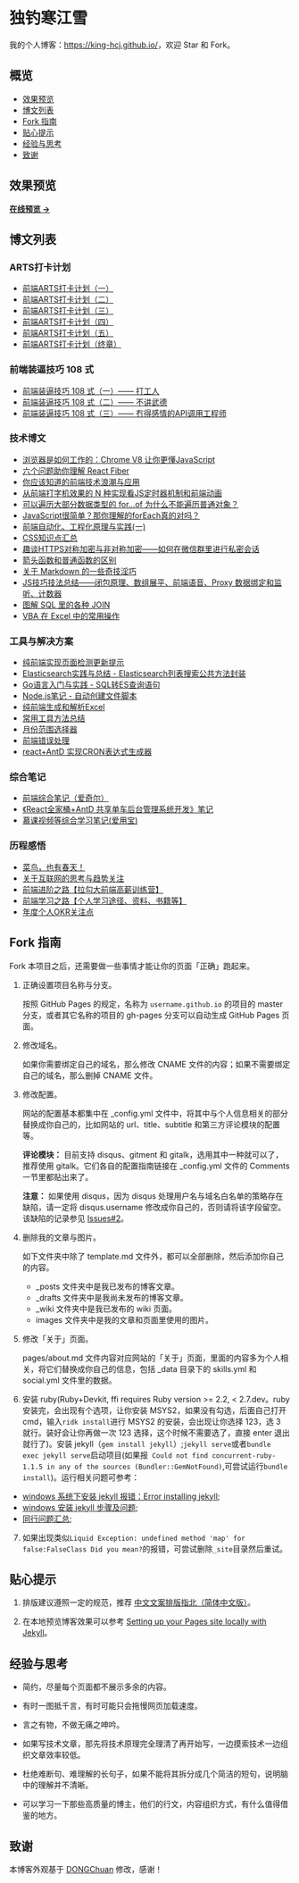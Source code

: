 # 独钓寒江雪

我的个人博客：<https://king-hcj.github.io/>，欢迎 Star 和 Fork。

## 概览

<!-- vim-markdown-toc GFM -->

- [效果预览](#效果预览)
- [博文列表](#博文列表)
- [Fork 指南](#fork-指南)
- [贴心提示](#贴心提示)
- [经验与思考](#经验与思考)
- [致谢](#致谢)

<!-- vim-markdown-toc -->

## 效果预览

**[在线预览 &rarr;](https://king-hcj.github.io/)**

## 博文列表

### ARTS打卡计划

  - [前端ARTS打卡计划（一）](https://king-hcj.github.io/2020/04/11/arts1/)
  - [前端ARTS打卡计划（二）](https://king-hcj.github.io/2020/06/16/arts2/)
  - [前端ARTS打卡计划（三）](https://king-hcj.github.io/2020/08/24/arts3/)
  - [前端ARTS打卡计划（四）](https://king-hcj.github.io/2020/11/02/arts4/)
  - [前端ARTS打卡计划（五）](https://king-hcj.github.io/2021/01/11/arts5/)
  - [前端ARTS打卡计划（终章）](https://king-hcj.github.io/2021/03/22/arts6/)

### 前端装逼技巧 108 式

  - [前端装逼技巧 108 式（一）—— 打工人](https://segmentfault.com/a/1190000038251777)
  - [前端装逼技巧 108 式（二）—— 不讲武德](https://segmentfault.com/a/1190000038393789)
  - [前端装逼技巧 108 式（三）—— 冇得感情的API调用工程师](https://king-hcj.github.io/2020/12/21/JavaScript-108-tips3/)

### 技术博文

  - [浏览器是如何工作的：Chrome V8 让你更懂JavaScript](https://king-hcj.github.io/2020/10/05/google-v8/)
  - [六个问题助你理解 React Fiber](https://king-hcj.github.io/2021/03/21/6-questions-of-react-fiber/)
  - [你应该知道的前端技术浪潮与应用](https://king-hcj.github.io/2021/04/28/front-end-technology-and-application/)
  - [从前端打字机效果的 N 种实现看JS定时器机制和前端动画](https://king-hcj.github.io/2021/01/10/js-typed/)
  - [可以遍历大部分数据类型的 for…of 为什么不能遍历普通对象？](https://king-hcj.github.io/2020/12/05/for-of/)
  - [JavaScript很简单？那你理解的forEach真的对吗？](https://king-hcj.github.io/2020/10/03/you-dont-know-foreach/)
  - [前端自动化、工程化原理与实践(一)](https://king-hcj.github.io/2020/02/23/front-end-engineering/)
  - [CSS知识点汇总](https://king-hcj.github.io/2020/02/16/css-skills/)
  - [趣谈HTTPS对称加密与非对称加密——如何在微信群里进行私密会话](https://king-hcj.github.io/2020/01/11/symmetric-asymmetric/)
  - [箭头函数和普通函数的区别](https://king-hcj.github.io/2019/12/21/func-and-arrow-func/)
  - [关于 Markdown 的一些奇技淫巧](https://king-hcj.github.io/2019/09/01/markdown-odd-skills/)
  - [JS技巧技法总结——闭包原理、数组展平、前端语音、Proxy 数据绑定和监听、计数器](https://king-hcj.github.io/2019/08/08/js-skills/)
  - [图解 SQL 里的各种 JOIN](https://king-hcj.github.io/2017/09/11/joins-in-sql/)
  - [VBA 在 Excel 中的常用操作](https://king-hcj.github.io/2017/08/22/vba-knowledge/)

### 工具与解决方案

  - [纯前端实现页面检测更新提示](https://king-hcj.github.io/2020/12/11/upload-page/)
  - [Elasticsearch实践与总结 - Elasticsearch列表搜索公共方法封装](https://king-hcj.github.io/2020/11/12/elasticsearch/)
  - [Go语言入门与实践 - SQL转ES查询语句](https://king-hcj.github.io/2020/11/05/go-first/)
  - [Node.js笔记 - 自动创建文件脚本](https://king-hcj.github.io/2020/06/14/nodejs/)
  - [纯前端生成和解析Excel](https://king-hcj.github.io/2020/05/19/export-excel/)
  - [常用工具方法总结](https://king-hcj.github.io/2020/05/15/utils/)
  - [月份范围选择器](https://king-hcj.github.io/2020/05/12/monthRangePicker/)
  - [前端错误处理](https://king-hcj.github.io/2020/01/14/error-handling/)
  - [react+AntD 实现CRON表达式生成器](https://king-hcj.github.io/2020/01/10/cron/)

### 综合笔记

  - [前端综合笔记（爱奇尔）](https://king-hcj.github.io/2019/12/22/angle-aiqier/)
  - [《React全家桶+AntD 共享单车后台管理系统开发》笔记](https://king-hcj.github.io/2019/05/23/AntD/)
  - [慕课视频等综合学习笔记(爱用宝)](https://king-hcj.github.io/2018/12/12/aiyongbao-study/)

### 历程感悟

- [菜鸟，也有春天！](https://king-hcj.github.io/2019/12/25/annual-personal-ummary/)
- [关于互联网的思考与趋势关注](https://king-hcj.github.io/2020/01/13/thinking-about-the-future-network/)
- [前端进阶之路【拉勾大前端高薪训练营】](https://king-hcj.github.io/2020/05/25/front-end-engineer-promotion/)
- [前端学习之路【个人学习途径、资料、书籍等】](https://king-hcj.github.io/2019/12/22/front-end-engineer/)
- [年度个人OKR关注点](https://king-hcj.github.io/2019/12/23/okr/)

## Fork 指南

Fork 本项目之后，还需要做一些事情才能让你的页面「正确」跑起来。

1. 正确设置项目名称与分支。

   按照 GitHub Pages 的规定，名称为 `username.github.io` 的项目的 master 分支，或者其它名称的项目的 gh-pages 分支可以自动生成 GitHub Pages 页面。

2. 修改域名。

   如果你需要绑定自己的域名，那么修改 CNAME 文件的内容；如果不需要绑定自己的域名，那么删掉 CNAME 文件。

3. 修改配置。

   网站的配置基本都集中在 \_config.yml 文件中，将其中与个人信息相关的部分替换成你自己的，比如网站的 url、title、subtitle 和第三方评论模块的配置等。

   **评论模块：** 目前支持 disqus、gitment 和 gitalk，选用其中一种就可以了，推荐使用 gitalk。它们各自的配置指南链接在 \_config.yml 文件的 Comments 一节里都贴出来了。

   **注意：** 如果使用 disqus，因为 disqus 处理用户名与域名白名单的策略存在缺陷，请一定将 disqus.username 修改成你自己的，否则请将该字段留空。该缺陷的记录参见 [Issues#2][3]。

4. 删除我的文章与图片。

   如下文件夹中除了 template.md 文件外，都可以全部删除，然后添加你自己的内容。

   - \_posts 文件夹中是我已发布的博客文章。
   - \_drafts 文件夹中是我尚未发布的博客文章。
   - \_wiki 文件夹中是我已发布的 wiki 页面。
   - images 文件夹中是我的文章和页面里使用的图片。

5. 修改「关于」页面。

   pages/about.md 文件内容对应网站的「关于」页面，里面的内容多为个人相关，将它们替换成你自己的信息，包括 \_data 目录下的 skills.yml 和 social.yml 文件里的数据。

6. 安装 ruby(Ruby+Devkit, ffi requires Ruby version >= 2.2, < 2.7.dev。ruby 安装完，会出现有个选项，让你安装 MSYS2，如果没有勾选，后面自己打开 cmd，输入`ridk install`进行 MSYS2 的安装，会出现让你选择 123，选 3 就行。装好会让你再做一次 123 选择，这个时候不需要选了，直接 enter 退出就行了)。安装 jekyll（`gem install jekyll`）;`jekyll serve`或者`bundle exec jekyll serve`启动项目(如果报` Could not find concurrent-ruby-1.1.5 in any of the sources (Bundler::GemNotFound)`,可尝试运行`bundle install`)。运行相关问题可参考：

- [windows 系统下安装 jekyll 报错：Error installing jekyll](https://segmentfault.com/q/1010000013418668);
- [windows 安装 jekyll 步骤及问题](https://blog.csdn.net/mouday/article/details/79300135);
- [同行问题汇总](https://github.com/zhang0peter/zhang0peter.github.io);

7. 如果出现类似`Liquid Exception: undefined method 'map' for false:FalseClass Did you mean?`的报错，可尝试删除`_site`目录然后重试。

## 贴心提示

1. 排版建议遵照一定的规范，推荐 [中文文案排版指北（简体中文版）][1]。

2. 在本地预览博客效果可以参考 [Setting up your Pages site locally with Jekyll][2]。

## 经验与思考

- 简约，尽量每个页面都不展示多余的内容。

- 有时一图抵千言，有时可能只会拖慢网页加载速度。

- 言之有物，不做无痛之呻吟。

- 如果写技术文章，那先将技术原理完全理清了再开始写，一边摸索技术一边组织文章效率较低。

- 杜绝难断句、难理解的长句子，如果不能将其拆分成几个简洁的短句，说明脑中的理解并不清晰。

- 可以学习一下那些高质量的博主，他们的行文，内容组织方式，有什么值得借鉴的地方。

## 致谢

本博客外观基于 [DONGChuan](https://dongchuan.github.io) 修改，感谢！

[1]: https://github.com/mzlogin/chinese-copywriting-guidelines
[2]: https://help.github.com/articles/setting-up-your-pages-site-locally-with-jekyll/
[3]: https://github.com/mzlogin/mzlogin.github.io/issues/2
